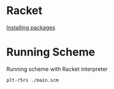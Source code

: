 # Racket

[Installing packages](https://docs.racket-lang.org/pkg/getting-started.html#%28part._installing-packages%29)

# Running Scheme

Running scheme with Racket interpreter

```commandline
plt-r5rs ./main.scm
```